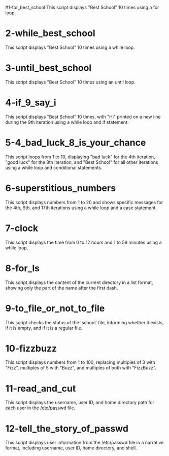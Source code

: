 #1-for_best_school
This script displays "Best School" 10 times using a for loop.

# 2-while_best_school

This script displays "Best School" 10 times using a while loop.

# 3-until_best_school

This script displays "Best School" 10 times using an until loop.

# 4-if_9_say_i

This script displays "Best School" 10 times, with "Hi" printed on a new line during the 9th iteration using a while loop and if statement.

# 5-4_bad_luck_8_is_your_chance

This script loops from 1 to 10, displaying "bad luck" for the 4th iteration, "good luck" for the 8th iteration, and "Best School" for all other iterations using a while loop and conditional statements.

# 6-superstitious_numbers

This script displays numbers from 1 to 20 and shows specific messages for the 4th, 9th, and 17th iterations using a while loop and a case statement.

# 7-clock

This script displays the time from 0 to 12 hours and 1 to 59 minutes using a while loop.

# 8-for_ls

This script displays the content of the current directory in a list format, showing only the part of the name after the first dash.

# 9-to_file_or_not_to_file

This script checks the status of the 'school' file, informing whether it exists, if it is empty, and if it is a regular file.

# 10-fizzbuzz

This script displays numbers from 1 to 100, replacing multiples of 3 with "Fizz", multiples of 5 with "Buzz", and multiples of both with "FizzBuzz".

# 11-read_and_cut

This script displays the username, user ID, and home directory path for each user in the /etc/passwd file.

# 12-tell_the_story_of_passwd

This script displays user information from the /etc/passwd file in a narrative format, including username, user ID, home directory, and shell.


